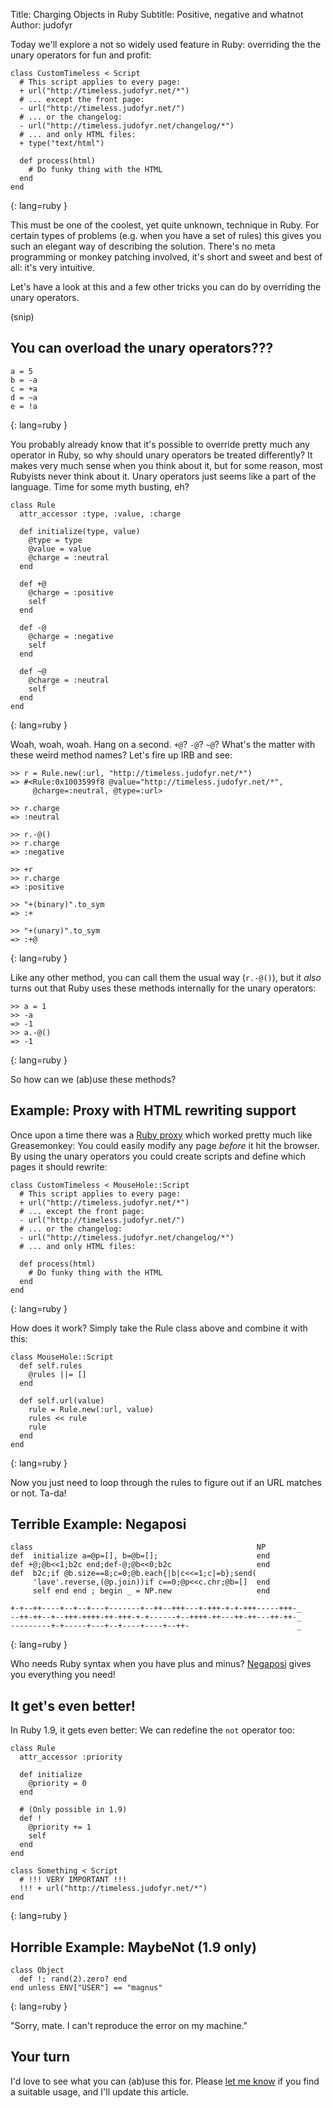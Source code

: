 Title: Charging Objects in Ruby
Subtitle: Positive, negative and whatnot
Author: judofyr

Today we'll explore a not so widely used feature in Ruby: overriding the the
unary operators for fun and profit:

    class CustomTimeless < Script
      # This script applies to every page:
      + url("http://timeless.judofyr.net/*")
      # ... except the front page:
      - url("http://timeless.judofyr.net/")
      # ... or the changelog:
      - url("http://timeless.judofyr.net/changelog/*")
      # ... and only HTML files:
      + type("text/html")
      
      def process(html)
        # Do funky thing with the HTML
      end
    end
{: lang=ruby }

This must be one of the coolest, yet quite unknown, technique in Ruby. For
certain types of problems (e.g. when you have a set of rules) this gives you
such an elegant way of describing the solution. There's no meta programming
or monkey patching involved, it's short and sweet and best of all: it's very
intuitive.

Let's have a look at this and a few other tricks you can do by overriding the
unary operators.

(snip)

## You can overload the unary operators???

    a = 5
    b = -a
    c = +a
    d = ~a
    e = !a
{: lang=ruby }

You probably already know that it's possible to override pretty much any
operator in Ruby, so why should unary operators be treated differently? It
makes very much sense when you think about it, but for some reason, most
Rubyists never think about it. Unary operators just seems like a part of the
language. Time for some myth busting, eh?

    class Rule
      attr_accessor :type, :value, :charge
      
      def initialize(type, value)
        @type = type
        @value = value
        @charge = :neutral
      end
      
      def +@
        @charge = :positive
        self
      end
      
      def -@
        @charge = :negative
        self
      end
      
      def ~@
        @charge = :neutral
        self
      end
    end
{: lang=ruby }

Woah, woah, woah. Hang on a second. `+@`? `-@`? `~@`? What's the matter with
these weird method names? Let's fire up IRB and see:
    
    >> r = Rule.new(:url, "http://timeless.judofyr.net/*")
    => #<Rule:0x1003599f8 @value="http://timeless.judofyr.net/*", 
         @charge=:neutral, @type=:url>
    
    >> r.charge
    => :neutral
    
    >> r.-@()
    >> r.charge
    => :negative
    
    >> +r
    >> r.charge
    => :positive
    
    >> "+(binary)".to_sym
    => :+
    
    >> "+(unary)".to_sym
    => :+@
{: lang=ruby }

Like any other method, you can call them the usual way (`r.-@()`), but it
*also* turns out that Ruby uses these methods internally for the unary
operators:

    >> a = 1
    >> -a
    => -1
    >> a.-@()
    => -1
{: lang=ruby }

So how can we (ab)use these methods?

## Example: Proxy with HTML rewriting support

Once upon a time there was a [Ruby proxy][mH] which worked pretty much like
Greasemonkey: You could easily modify any page *before* it hit the browser.
By using the unary operators you could create scripts and define which pages
it should rewrite:

    class CustomTimeless < MouseHole::Script
      # This script applies to every page:
      + url("http://timeless.judofyr.net/*")
      # ... except the front page:
      - url("http://timeless.judofyr.net/")
      # ... or the changelog:
      - url("http://timeless.judofyr.net/changelog/*")
      # ... and only HTML files:
      
      def process(html)
        # Do funky thing with the HTML
      end
    end
{: lang=ruby }

How does it work? Simply take the Rule class above and combine it with this:

    class MouseHole::Script
      def self.rules
        @rules ||= []
      end
      
      def self.url(value)
        rule = Rule.new(:url, value)
        rules << rule
        rule
      end
    end
{: lang=ruby }

Now you just need to loop through the rules to figure out if an URL matches
or not. Ta-da!

## Terrible Example: Negaposi

    class                                                  NP
    def  initialize a=@p=[], b=@b=[];                      end
    def +@;@b<<1;b2c end;def-@;@b<<0;b2c                   end
    def  b2c;if @b.size==8;c=0;@b.each{|b|c<<=1;c|=b};send(
         'lave'.reverse,(@p.join))if c==0;@p<<c.chr;@b=[]  end
         self end end ; begin _ = NP.new                   end
    
    +-+--++----+--+--+---+-------+--++--+++---+-+++-+-+-+++-----+++-_
    --++-++--+--+++-++++-++-+++-+-+------+--++++-++---++-++---++-++-_
    ---------+-+-----+---+--+----+----+--++-                        _
{: lang=ruby }

Who needs Ruby syntax when you have plus and minus? [Negaposi][np] gives you
everything you need!

## It get's even better!

In Ruby 1.9, it gets even better: We can redefine the `not` operator too:

    class Rule
      attr_accessor :priority
      
      def initialize
        @priority = 0
      end
      
      # (Only possible in 1.9)
      def !
        @priority += 1
        self
      end
    end
    
    class Something < Script
      # !!! VERY IMPORTANT !!!
      !!! + url("http://timeless.judofyr.net/*")
    end
{: lang=ruby }

## Horrible Example: MaybeNot (1.9 only)

    class Object
      def !; rand(2).zero? end
    end unless ENV["USER"] == "magnus"
{: lang=ruby }

"Sorry, mate. I can't reproduce the error on my machine."

## Your turn

I'd love to see what you can (ab)use this for. Please [let me
know](/comments) if you find a suitable usage, and I'll update this article.

[mH]: https://github.com/evaryont/mousehole
[np]: http://www.namikilab.tuat.ac.jp/~sasada/diary/200505.html#d10
